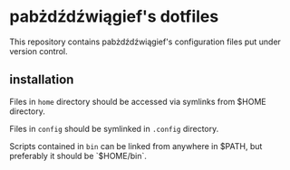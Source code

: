 pabżdźdźwiągief's dotfiles
==========================

This repository contains pabżdźdźwiągief's configuration files put
under version control.

installation
------------

Files in `home` directory should be accessed via symlinks from $HOME directory.

Files in `config` should be symlinked in `.config` directory.

Scripts contained in `bin` can be linked from anywhere in $PATH, but preferably
it should be `$HOME/bin`.